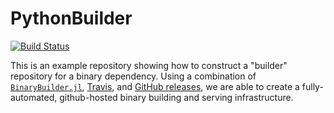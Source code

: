 # PythonBuilder

[![Build Status](https://travis-ci.org/staticfloat/PythonBuilder.svg?branch=master)](https://travis-ci.org/staticfloat/PythonBuilder)

This is an example repository showing how to construct a "builder" repository for a binary dependency.  Using a combination of [`BinaryBuilder.jl`](https://github.com/staticfloat/BinaryBuilder.jl), [Travis](https://travis-ci.org), and [GitHub releases](https://docs.travis-ci.com/user/deployment/releases/), we are able to create a fully-automated, github-hosted binary building and serving infrastructure.
